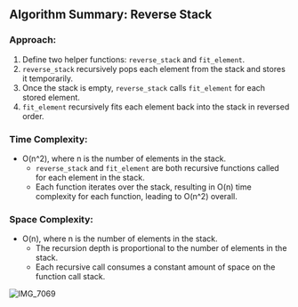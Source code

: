 ## Algorithm Summary: Reverse Stack

### Approach:
1. Define two helper functions: `reverse_stack` and `fit_element`.
2. `reverse_stack` recursively pops each element from the stack and stores it temporarily.
3. Once the stack is empty, `reverse_stack` calls `fit_element` for each stored element.
4. `fit_element` recursively fits each element back into the stack in reversed order.

### Time Complexity:
- O(n^2), where n is the number of elements in the stack.
  - `reverse_stack` and `fit_element` are both recursive functions called for each element in the stack.
  - Each function iterates over the stack, resulting in O(n) time complexity for each function, leading to O(n^2) overall.

### Space Complexity:
- O(n), where n is the number of elements in the stack.
  - The recursion depth is proportional to the number of elements in the stack.
  - Each recursive call consumes a constant amount of space on the function call stack.

![IMG_7069](https://github.com/yadavanuj1996/algorithms-data-structures/assets/22169012/8caa14a4-ed86-4f40-8aba-42a7fd5f897e)
